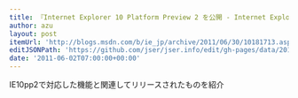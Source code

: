 ```yaml
---
title: 『Internet Explorer 10 Platform Preview 2 を公開 - Internet Explorer ブログ (日本語版) - Site Home - MSDN Blogs』
author: azu
layout: post
itemUrl: 'http://blogs.msdn.com/b/ie_jp/archive/2011/06/30/10181713.aspx'
editJSONPath: 'https://github.com/jser/jser.info/edit/gh-pages/data/2011/06/index.json'
date: '2011-06-02T07:00:00+00:00'
---
```

IE10pp2で対応した機能と関連してリリースされたものを紹介
